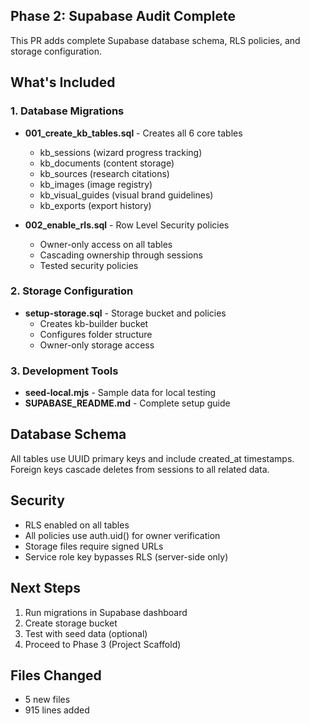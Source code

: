 ## Phase 2: Supabase Audit Complete

This PR adds complete Supabase database schema, RLS policies, and storage configuration.

## What's Included

### 1. Database Migrations

- **001_create_kb_tables.sql** - Creates all 6 core tables
  - kb_sessions (wizard progress tracking)
  - kb_documents (content storage)
  - kb_sources (research citations)
  - kb_images (image registry)
  - kb_visual_guides (visual brand guidelines)
  - kb_exports (export history)

- **002_enable_rls.sql** - Row Level Security policies
  - Owner-only access on all tables
  - Cascading ownership through sessions
  - Tested security policies

### 2. Storage Configuration

- **setup-storage.sql** - Storage bucket and policies
  - Creates kb-builder bucket
  - Configures folder structure
  - Owner-only storage access

### 3. Development Tools

- **seed-local.mjs** - Sample data for local testing
- **SUPABASE_README.md** - Complete setup guide

## Database Schema

All tables use UUID primary keys and include created_at timestamps.
Foreign keys cascade deletes from sessions to all related data.

## Security

- RLS enabled on all tables
- All policies use auth.uid() for owner verification
- Storage files require signed URLs
- Service role key bypasses RLS (server-side only)

## Next Steps

1. Run migrations in Supabase dashboard
2. Create storage bucket
3. Test with seed data (optional)
4. Proceed to Phase 3 (Project Scaffold)

## Files Changed

- 5 new files
- 915 lines added

